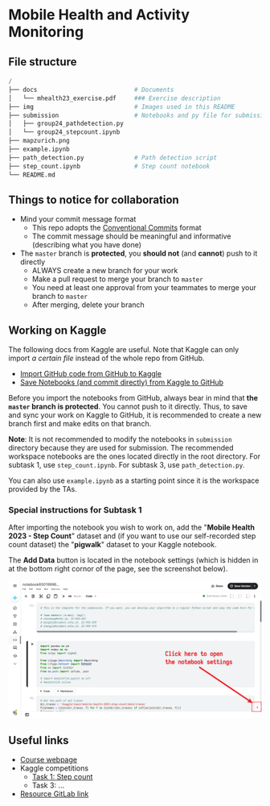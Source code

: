 # Mobile Health and Activity Monitoring

## File structure

```python
/
├── docs                           # Documents
│   └── mhealth23_exercise.pdf     ### Exercise description
├── img                            # Images used in this README
├── submission                     # Notebooks and py file for submission
│   ├── group24_pathdetection.py
│   └── group24_stepcount.ipynb
├── mapzurich.png
├── example.ipynb
├── path_detection.py              # Path detection script
├── step_count.ipynb               # Step count notebook
└── README.md
```

## Things to notice for collaboration

* Mind your commit message format
  * This repo adopts the [Conventional Commits](https://www.conventionalcommits.org/en/v1.0.0/) format
  * The commit message should be meaningful and informative (describing what you have done)
* The `master` branch is **protected**, you **should not** (and **cannot**) push to it directly
  * ALWAYS create a new branch for your work
  * Make a pull request to merge your branch to `master`
  * You need at least one approval from your teammates to merge your branch to `master`
  * After merging, delete your branch

## Working on Kaggle

The following docs from Kaggle are useful. Note that Kaggle can only import
*a certain file* instead of the whole repo from GitHub.

* [Import GitHub code from GitHub to Kaggle](https://www.kaggle.com/product-feedback/221448)
* [Save Notebooks (and commit directly) from Kaggle to GitHub](https://www.kaggle.com/product-feedback/295170)

Before you import the notebooks from GitHub, always bear in mind that
**the `master` branch is protected**. You cannot push to it directly. Thus,
to save and sync your work on Kaggle to GitHub, it is recommended to create a
 new branch first and make edits on that branch.

**Note**: It is not recommended to modify the notebooks in `submission` directory
because they are used for submission. The recommended workspace notebooks are
 the ones located directly in the root directory. For subtask 1, use `step_count.ipynb`.
For subtask 3, use `path_detection.py`.

You can also use `example.ipynb` as a starting point since it is the workspace
 provided by the TAs.

### Special instructions for Subtask 1

After importing the notebook you wish to work on, add the
"**Mobile Health 2023 - Step Count**" dataset and (if you want to use our
 self-recorded step count dataset) the "**pigwalk**" dataset to your Kaggle
 notebook.

The **Add Data** button is located in the notebook settings (which is hidden in
 at the bottom right cornor of the page, see the screenshot below).

![Where to find Kaggle notebook settings](img/where-to-find-kaggle-notebook-settings.png)

## Useful links

- [Course webpage](https://teaching.siplab.org/mobile_health_activity_monitoring/2023/course)
- Kaggle competitions
  - [Task 1: Step count](https://www.kaggle.com/competitions/mobile-health-2023-step-count)
  - Task 3: ...
- [Resource GitLab link](https://gitlab.ethz.ch/siplab/mobile-health-and-activity-monitoring-2023-exercise/-/tree/main/)
